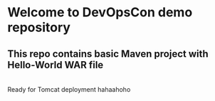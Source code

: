 # Welcome to DevOpsCon demo repository
## This repo contains basic Maven project with Hello-World WAR file 
<BR> Ready for Tomcat deployment 
hahaahoho
